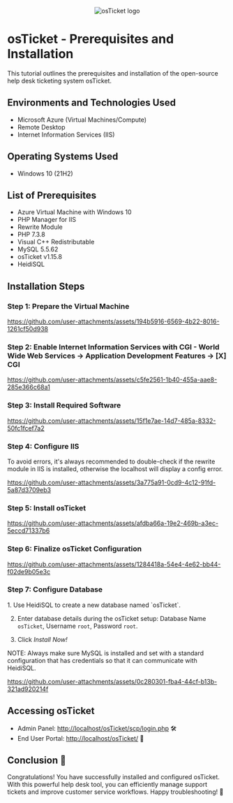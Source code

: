 <p align="center">
<img src="https://i.imgur.com/Clzj7Xs.png" alt="osTicket logo"/>
</p>

<h1>osTicket - Prerequisites and Installation</h1>
<p>This tutorial outlines the prerequisites and installation of the open-source help desk ticketing system osTicket.</p>

<h2>Environments and Technologies Used</h2>
<ul>
  <li>Microsoft Azure (Virtual Machines/Compute)</li>
  <li>Remote Desktop</li>
  <li>Internet Information Services (IIS)</li>
</ul>

<h2>Operating Systems Used</h2>
<ul>
  <li>Windows 10 (21H2)</li>
</ul>

<h2>List of Prerequisites</h2>
<ul>
  <li>Azure Virtual Machine with Windows 10</li>
  <li>PHP Manager for IIS</li>
  <li>Rewrite Module</li>
  <li>PHP 7.3.8</li>
  <li>Visual C++ Redistributable</li>
  <li>MySQL 5.5.62</li>
  <li>osTicket v1.15.8</li>
  <li>HeidiSQL</li>
</ul>

<h2>Installation Steps</h2>

### Step 1: Prepare the Virtual Machine
<p>

https://github.com/user-attachments/assets/194b5916-6569-4b22-8016-1261cf50d938

</a>

### Step 2: Enable Internet Information Services with CGI - World Wide Web Services -> Application Development Features -> [X] CGI
<p>


https://github.com/user-attachments/assets/c5fe2561-1b40-455a-aae8-285e366c68a1


</a>

### Step 3: Install Required Software
<p>




https://github.com/user-attachments/assets/15f1e7ae-14d7-485a-8332-50fc1fcef7a2






</a>

### Step 4: Configure IIS
<p>
To avoid errors, it's always recommended to double-check if the rewrite module in IIS is installed, otherwise the localhost will display a config error.
  


https://github.com/user-attachments/assets/3a775a91-0cd9-4c12-91fd-5a87d3709eb3


</a>

### Step 5: Install osTicket
<p>


https://github.com/user-attachments/assets/afdba66a-19e2-469b-a3ec-5eccd71337b6



</a>

### Step 6: Finalize osTicket Configuration
<p>





https://github.com/user-attachments/assets/1284418a-54e4-4e62-bb44-f02de9b05e3c






</a>

### Step 7: Configure Database
<p>
1. Use HeidiSQL to create a new database named `osTicket`.
  
2. Enter database details during the osTicket setup: Database Name `osTicket`, Username `root`, Password `root`.
 
3. Click *Install Now!*
   
NOTE: Always make sure MySQL is installed and set with a standard configuration that has credentials so that it can communicate with HeidiSQL.



https://github.com/user-attachments/assets/0c280301-fba4-44cf-b13b-321ad920214f






</a>

<h2>Accessing osTicket</h2>
<ul>
  <li>Admin Panel: <a href="http://localhost/osTicket/scp/login.php" target="_blank">http://localhost/osTicket/scp/login.php</a> 🛠️</li>
  <li>End User Portal: <a href="http://localhost/osTicket/" target="_blank">http://localhost/osTicket/</a> 🌟</li>
</ul>

<h2>Conclusion 🎉</h2>
<p>
Congratulations! You have successfully installed and configured osTicket. With this powerful help desk tool, you can efficiently manage support tickets and improve customer service workflows. Happy troubleshooting! 🚀
</p>
